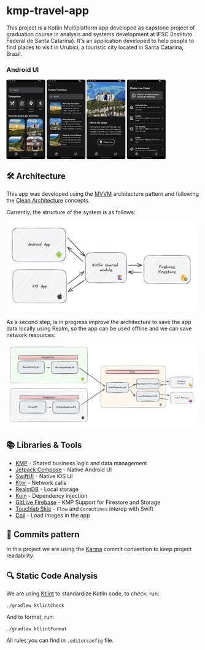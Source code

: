 # kmp-travel-app

This project is a Kotlin Multiplatform app developed as capstone project of graduation course in
analysis and systems development at IFSC (Instituto Federal de Santa Catarina). It's an application
developed to help people to find places to visit in Urubici, a touristic city located in Santa
Catarina, Brazil.

### Android UI

<p float="left">
<img align="center" width="20%" src="images/explore_screen_android.png" />
<img align="center" width="20%" src="images/category_screen_android.png" />
<img align="center" width="20%" src="images/place_screen_android.png" />
<img align="center" width="20%" src="images/guidances_screen_android.png" />
</p>

## 🛠 Architecture

This app was developed using the [MVVM](https://developer.android.com/topic/architecture)
architecture pattern and following
the [Clean Architecture](https://blog.cleancoder.com/uncle-bob/2012/08/13/the-clean-architecture.html)
concepts.

Currently, the structure of the system is as follows:

<img src="images/architecture_1.png" width="500" style="border-radius: 15px;">

As a second step, is in progress improve the architecture to save the app data locally using Realm,
so the app can be used offline and we can save network resources:

<img src="images/architecture_2.png" width="500" style="border-radius: 15px;">

## 📚 Libraries & Tools

- [KMP](https://kotlinlang.org/docs/multiplatform.html) - Shared business logic and data management
- [Jetpack Compose](https://developer.android.com/compose) - Native Android UI
- [SwiftUI](https://developer.apple.com/xcode/swiftui/) - Native iOS UI
- [Ktor](https://ktor.io/docs/client-create-multiplatform-application.html#ktor-dependencies) - Network calls
- [RealmDB](https://github.com/realm/realm-kotlin) - Local storage
- [Koin](https://insert-koin.io/docs/reference/koin-mp/kmp/) - Dependency injection
- [GitLive Firebase](https://github.com/GitLiveApp/firebase-kotlin-sdk) - KMP Support for Firestore and Storage
- [Touchlab Skie](https://skie.touchlab.co/features/flows) - `Flow` and `Coroutines` interop with Swift
- [Coil](https://github.com/coil-kt/coil) - Load images in the app

## 📝 Commits pattern

In this project we are using the [Karma](https://karma-runner.github.io/6.4/dev/git-commit-msg.html) commit convention to keep project readability.

## 🔍 Static Code Analysis
We are using [Ktlint](https://github.com/pinterest/ktlint) to standardize Kotlin code, to check, run:
```
./gradlew ktlintCheck
```
And to format, run:
```
./gradlew ktlintFormat
```
All rules you can find in `.editorconfig` file.
